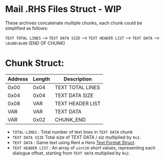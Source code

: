 # Mail .RHS Files Struct - WIP

These archives concatenate multiple chunks, each chunk could be simplified as follows:

`TEXT TOTAL LINES` --> `TEXT DATA SIZE` --> `TEXT HEADER LIST` --> `TEXT DATA` --> `\0x00\0x00` (END OF CHUNK)


# Chunk Struct:

|Address|Length|Description|
|-------|------|-----------|
|0x00|0x04|TEXT TOTAL LINES|
|0x04|0x04|TEXT DATA SIZE|
|0x08|VAR|TEXT HEADER LIST|
|VAR|VAR|TEXT DATA       |
|VAR|0x02|CHUNK_END|



- `TOTAL-LINES` : Total number of text lines in `TEXT DATA` chunk
- `TEXT DATA SIZE` Total size of TEXT DATA / siz multiplied by `0x2`.
- `TEXT DATA` : Game text using Rent a Hero [Text Format Struct](TEXT_Format.md).
- `TEXT HEADER LIST` : An array of `uint16` short values, representing each dialogue offset, starting from `TEXT DATA` multiplied by `0x2`.





